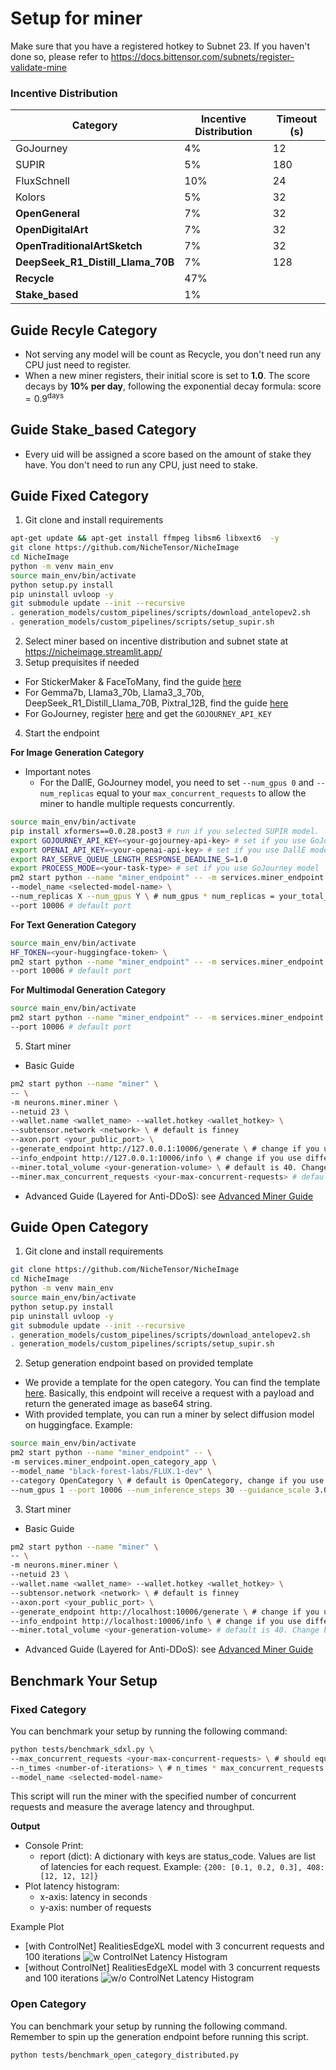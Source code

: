 # Setup for miner

Make sure that you have a registered hotkey to Subnet 23. If you haven't done so, please refer to https://docs.bittensor.com/subnets/register-validate-mine

### Incentive Distribution
| Category        | Incentive Distribution | Timeout (s)                                                                                                        |
|-----------------|------------------------|--------------------------------------------------------------------------------------------------------------------|
| GoJourney         | 4%                    | 12 |
| SUPIR             | 5%                    | 180|
| FluxSchnell       | 10%                   | 24 |
| Kolors            | 5%                   | 32 |
| **OpenGeneral**   | 7%                   | 32 |
| **OpenDigitalArt** | 7%                  | 32 |
| **OpenTraditionalArtSketch** | 7%        | 32 |
| **DeepSeek_R1_Distill_Llama_70B** | 7%   | 128|
| **Recycle**        | 47%                  |    |
| **Stake_based**    | 1%                   |    |

## Guide Recyle Category

- Not serving any model will be count as Recycle, you don't need run any CPU just need to register.
- When a new miner registers, their initial score is set to **1.0**. The score decays by **10% per day**, following the exponential decay formula: $\text{score} = 0.9^{\text{days}}$

## Guide Stake_based Category
- Every uid will be assigned a score based on the amount of stake they have. You don't need to run any CPU, just need to stake.

## Guide Fixed Category
1. Git clone and install requirements
```bash
apt-get update && apt-get install ffmpeg libsm6 libxext6  -y
git clone https://github.com/NicheTensor/NicheImage
cd NicheImage
python -m venv main_env
source main_env/bin/activate
python setup.py install
pip uninstall uvloop -y
git submodule update --init --recursive
. generation_models/custom_pipelines/scripts/download_antelopev2.sh
. generation_models/custom_pipelines/scripts/setup_supir.sh
```
2. Select miner based on incentive distribution and subnet state at https://nicheimage.streamlit.app/
3. Setup prequisites if needed
- For StickerMaker & FaceToMany, find the guide [here](comfyui_category.md)
- For Gemma7b, Llama3_70b, Llama3_3_70b, DeepSeek_R1_Distill_Llama_70B, Pixtral_12B, find the guide [here](vllm_category.md)
- For GoJourney, register [here](https://www.goapi.ai/midjourney-api) and get the `GOJOURNEY_API_KEY`

4. Start the endpoint

**For Image Generation Category**
- Important notes
    - For the DallE, GoJourney model, you need to set `--num_gpus 0` and `--num_replicas` equal to your `max_concurrent_requests` to allow the miner to handle multiple requests concurrently.
```bash
source main_env/bin/activate
pip install xformers==0.0.28.post3 # run if you selected SUPIR model.
export GOJOURNEY_API_KEY=<your-gojourney-api-key> # set if you use GoJourney model.
export OPENAI_API_KEY=<your-openai-api-key> # set if you use DallE model.
export RAY_SERVE_QUEUE_LENGTH_RESPONSE_DEADLINE_S=1.0
export PROCESS_MODE=<your-task-type> # set if you use GoJourney model
pm2 start python --name "miner_endpoint" -- -m services.miner_endpoint.app \
--model_name <selected-model-name> \
--num_replicas X --num_gpus Y \ # num_gpus * num_replicas = your_total_gpus_count
--port 10006 # default port
```

**For Text Generation Category**
```bash
source main_env/bin/activate
HF_TOKEN=<your-huggingface-token> \
pm2 start python --name "miner_endpoint" -- -m services.miner_endpoint.text_app --model_name <selected-model-name> --num_replicas X --num_gpus Y \
--port 10006 # default port
```

**For Multimodal Generation Category**
```bash
source main_env/bin/activate
pm2 start python --name "miner_endpoint" -- -m services.miner_endpoint.multimodal_app --model_name <selected-model-name> \
--port 10006 # default port
```

5. Start miner
- Basic Guide
```bash
pm2 start python --name "miner" \
-- \
-m neurons.miner.miner \
--netuid 23 \
--wallet.name <wallet_name> --wallet.hotkey <wallet_hotkey> \
--subtensor.network <network> \ # default is finney
--axon.port <your_public_port> \
--generate_endpoint http://127.0.0.1:10006/generate \ # change if you use different port or host
--info_endpoint http://127.0.0.1:10006/info \ # change if you use different port or host
--miner.total_volume <your-generation-volume> \ # default is 40. Change based on your model timeout value and GPU capacity
--miner.max_concurrent_requests <your-max-concurrent-requests> # default is 4. Change based on your model timeout value and GPU capacity
```
- Advanced Guide (Layered for Anti-DDoS): see [Advanced Miner Guide](miner_layered.md)

## Guide Open Category
1. Git clone and install requirements
```bash
git clone https://github.com/NicheTensor/NicheImage
cd NicheImage
python -m venv main_env
source main_env/bin/activate
python setup.py install
pip uninstall uvloop -y
git submodule update --init --recursive
. generation_models/custom_pipelines/scripts/download_antelopev2.sh
. generation_models/custom_pipelines/scripts/setup_supir.sh
```

2. Setup generation endpoint based on provided template
- We provide a template for the open category. You can find the template [here](services/miner_endpoint/open_category_app.py). Basically, this endpoint will receive a request with a payload and return the generated image as base64 string.
- With provided template, you can run a miner by select diffusion model on huggingface. Example:
```bash
source main_env/bin/activate
pm2 start python --name "miner_endpoint" -- \
-m services.miner_endpoint.open_category_app \
--model_name "black-forest-labs/FLUX.1-dev" \
--category OpenCategory \ # default is OpenCategory, change if you use different category
--num_gpus 1 --port 10006 --num_inference_steps 30 --guidance_scale 3.0 # inference params for diffusion model
```
3. Start miner
- Basic Guide
```bash
pm2 start python --name "miner" \
-- \
-m neurons.miner.miner \
--netuid 23 \
--wallet.name <wallet_name> --wallet.hotkey <wallet_hotkey> \
--subtensor.network <network> \ # default is finney
--axon.port <your_public_port> \
--generate_endpoint http://localhost:10006/generate \ # change if you use different port or host
--info_endpoint http://localhost:10006/info \ # change if you use different port or host
--miner.total_volume <your-generation-volume> # default is 40. Change based on your model timeout value and GPU capacity
```
- Advanced Guide (Layered for Anti-DDoS): see [Advanced Miner Guide](miner_layered.md)

## Benchmark Your Setup

### Fixed Category
You can benchmark your setup by running the following command:
```bash
python tests/benchmark_sdxl.py \
--max_concurrent_requests <your-max-concurrent-requests> \ # should equal to your miner.max_concurrent_requests
--n_times <number-of-iterations> \ # n_times * max_concurrent_requests should be less than or equal to your miner.total_volume
--model_name <selected-model-name>
```
This script will run the miner with the specified number of concurrent requests and measure the average latency and throughput.

**Output**
- Console Print:
    - report (dict): A dictionary with keys are status_code. Values are list of latencies for each request. Example: `{200: [0.1, 0.2, 0.3], 408: [12, 12, 12]}`
- Plot latency histogram:
    - x-axis: latency in seconds
    - y-axis: number of requests

Example Plot
- [with ControlNet] RealitiesEdgeXL model with 3 concurrent requests and 100 iterations
![w ControlNet Latency Histogram](../tests/w_controlnet_benchmark.png)
- [without ControlNet] RealitiesEdgeXL model with 3 concurrent requests and 100 iterations
![w/o ControlNet Latency Histogram](../tests/wo_controlnet_benchmark.png)


### Open Category
You can benchmark your setup by running the following command. Remember to spin up the generation endpoint before running this script.
```bash
python tests/benchmark_open_category_distributed.py
```
